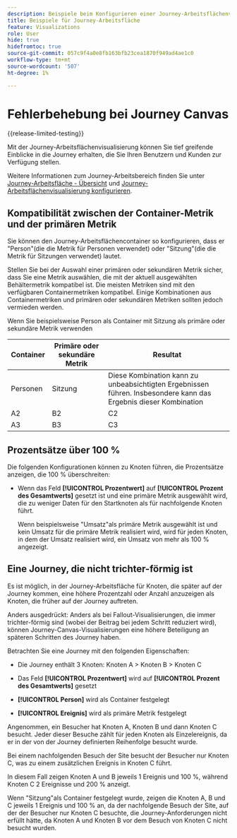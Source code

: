 ```yaml
---
description: Beispiele beim Konfigurieren einer Journey-Arbeitsflächenvisualisierung
title: Beispiele für Journey-Arbeitsfläche
feature: Visualizations
role: User
hide: true
hidefromtoc: true
source-git-commit: 057c9f4a0e8fb163bfb23cea1870f949ad4ae1c0
workflow-type: tm+mt
source-wordcount: '507'
ht-degree: 1%

---
```


# Fehlerbehebung bei Journey Canvas

{{release-limited-testing}}

Mit der Journey-Arbeitsflächenvisualisierung können Sie tief greifende Einblicke in die Journey erhalten, die Sie Ihren Benutzern und Kunden zur Verfügung stellen.

Weitere Informationen zum Journey-Arbeitsbereich finden Sie unter [Journey-Arbeitsfläche - Übersicht](/help/analysis-workspace/visualizations/journey-canvas/journey-canvas.md) und [Journey-Arbeitsflächenvisualisierung konfigurieren](/help/analysis-workspace/visualizations/journey-canvas/configure-journey-canvas.md).


## Kompatibilität zwischen der Container-Metrik und der primären Metrik

Sie können den Journey-Arbeitsflächencontainer so konfigurieren, dass er &quot;Person&quot;(die die Metrik für Personen verwendet) oder &quot;Sitzung&quot;(die die Metrik für Sitzungen verwendet) lautet.

Stellen Sie bei der Auswahl einer primären oder sekundären Metrik sicher, dass Sie eine Metrik auswählen, die mit der aktuell ausgewählten Behältermetrik kompatibel ist. Die meisten Metriken sind mit den verfügbaren Containermetriken kompatibel. Einige Kombinationen aus Containermetriken und primären oder sekundären Metriken sollten jedoch vermieden werden.

Wenn Sie beispielsweise Person als Container mit Sitzung als primäre oder sekundäre Metrik verwenden


| Container | Primäre oder sekundäre Metrik | Resultat |
|---------|----------|---------|
| Personen | Sitzung | Diese Kombination kann zu unbeabsichtigten Ergebnissen führen. Insbesondere kann das Ergebnis dieser Kombination |
| A2 | B2 | C2 |
| A3 | B3 | C3 |


## Prozentsätze über 100 %

Die folgenden Konfigurationen können zu Knoten führen, die Prozentsätze anzeigen, die 100 % überschreiten:

* Wenn das Feld **[!UICONTROL Prozentwert]** auf **[!UICONTROL Prozent des Gesamtwerts]** gesetzt ist und eine primäre Metrik ausgewählt wird, die zu weniger Daten für den Startknoten als für nachfolgende Knoten führt.

  Wenn beispielsweise &quot;Umsatz&quot;als primäre Metrik ausgewählt ist und kein Umsatz für die primäre Metrik realisiert wird, wird für jeden Knoten, in dem der Umsatz realisiert wird, ein Umsatz von mehr als 100 % angezeigt.


## Eine Journey, die nicht trichter-förmig ist

Es ist möglich, in der Journey-Arbeitsfläche für Knoten, die später auf der Journey kommen, eine höhere Prozentzahl oder Anzahl anzuzeigen als Knoten, die früher auf der Journey auftreten.

Anders ausgedrückt: Anders als bei Fallout-Visualisierungen, die immer trichter-förmig sind (wobei der Beitrag bei jedem Schritt reduziert wird), können Journey-Canvas-Visualisierungen eine höhere Beteiligung an späteren Schritten des Journey haben.

Betrachten Sie eine Journey mit den folgenden Eigenschaften:

* Die Journey enthält 3 Knoten: Knoten A > Knoten B > Knoten C

* Das Feld **[!UICONTROL Prozentwert]** wird auf **[!UICONTROL Prozent des Gesamtwerts]** gesetzt

* **[!UICONTROL Person]** wird als Container festgelegt

* **[!UICONTROL Ereignis]** wird als primäre Metrik festgelegt

Angenommen, ein Besucher hat Knoten A, Knoten B und dann Knoten C besucht. Jeder dieser Besuche zählt für jeden Knoten als Einzelereignis, da er in der von der Journey definierten Reihenfolge besucht wurde.

Bei einem nachfolgenden Besuch der Site besucht der Besucher nur Knoten C, was zu einem zusätzlichen Ereignis in Knoten C führt.

In diesem Fall zeigen Knoten A und B jeweils 1 Ereignis und 100 %, während Knoten C 2 Ereignisse und 200 % anzeigt.

Wenn &quot;Sitzung&quot;als Container festgelegt wurde, zeigen die Knoten A, B und C jeweils 1 Ereignis und 100 % an, da der nachfolgende Besuch der Site, auf der der Besucher nur Knoten C besuchte, die Journey-Anforderungen nicht erfüllt hätte, da Knoten A und Knoten B vor dem Besuch von Knoten C nicht besucht wurden.
